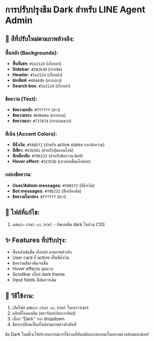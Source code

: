 # การปรับปรุงธีม Dark สำหรับ LINE Agent Admin

## 🎨 สีที่ปรับใหม่ตามภาพอ้างอิง:

### พื้นหลัง (Backgrounds):
- **พื้นที่แชท**: `#1e2124` (เกือบดำ)
- **Sidebar**: `#282b30` (เทาเข้ม)  
- **Header**: `#1e2124` (เกือบดำ)
- **ช่องพิมพ์**: `#40444b` (เทากลาง)
- **Search box**: `#1e2124` (เกือบดำ)

### ข้อความ (Text):
- **ข้อความหลัก**: `#ffffff` (ขาว)
- **ข้อความรอง**: `#b9bbbe` (เทาอ่อน)
- **ข้อความเบา**: `#72767d` (เทาอ่อนมาก)

### สีเน้น (Accent Colors):
- **สีน้ำเงิน**: `#5865f2` (สำหรับ active states และข้อความ)
- **สีเขียว**: `#43b581` (สำหรับปุ่มออนไลน์)
- **สีเหลืองส้ม**: `#f0b232` (สำหรับข้อความ bot)
- **Hover effect**: `#32353b` (เทาอ่อนขึ้นเล็กน้อย)

### กล่องข้อความ:
- **User/Admin messages**: `#5865f2` (สีน้ำเงิน)
- **Bot messages**: `#f0b232` (สีเหลืองส้ม)
- **ข้อความในกล่อง**: `#ffffff` (ขาว)

## 📝 ไฟล์ที่แก้ไข:
1. `admin-chat-ui.html` - อัพเดทธีม dark ในส่วน CSS

## ✨ Features ที่ปรับปรุง:
- พื้นหลังเข้มขึ้น เกือบดำ ตามภาพอ้างอิง
- User card ที่ active เป็นสีน้ำเงิน
- ข้อความสีขาวชัดเจนขึ้น
- Hover effects นุ่มนวล
- Scrollbar สไตล์ dark theme
- Input fields สีเข้มกว่าเดิม

## 🚀 วิธีใช้งาน:
1. เปิดไฟล์ `admin-chat-ui.html` ในเบราว์เซอร์
2. คลิกที่ไอคอนธีม (พระจันทร์/พระอาทิตย์)
3. เลือก "Dark" จาก dropdown
4. ธีมจะเปลี่ยนเป็นสไตล์ตามภาพอ้างอิงทันที

ธีม Dark ใหม่นี้จะให้ประสบการณ์การใช้งานที่ทันสมัยและสบายตาในสภาพแวดล้อมแสงน้อย!
